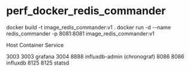 # perf_docker_redis_commander

docker build -t image_redis_commander:v1 .
docker run -d --name redis_commander -p 8081:8081 image_redis_commander:v1

Host		Container		Service

3003		3003			grafana
3004		8888			influxdb-admin (chronograf)
8086		8086			influxdb
8125		8125			statsd
